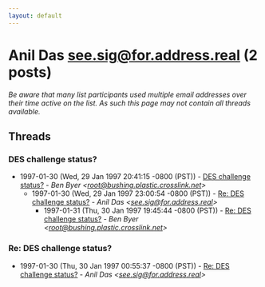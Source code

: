 ```yaml
---
layout: default
---
```


# Anil Das <see.sig@for.address.real> (2 posts)

_Be aware that many list participants used multiple email addresses over their time active on the list. As such this page may not contain all threads available._

## Threads

### DES challenge status?
+ 1997-01-30 (Wed, 29 Jan 1997 20:41:15 -0800 (PST)) - [DES challenge status?](/archive/1997/01/c9575da8f017b271cdfc8e2d2ec1d3b99c4d187d7f05251269e05afbfa57c97d) - _Ben Byer \<root@bushing.plastic.crosslink.net\>_
  + 1997-01-30 (Wed, 29 Jan 1997 23:00:54 -0800 (PST)) - [Re: DES challenge status?](/archive/1997/01/1734f44203d67124757b11b538f76f83dab74a1a9167d048f44615f0d893dfcf) - _Anil Das \<see.sig@for.address.real\>_
    + 1997-01-31 (Thu, 30 Jan 1997 19:45:44 -0800 (PST)) - [Re: DES challenge status?](/archive/1997/01/a292d689fbe894d80ae2de3a7ae05ccc6cce62619766e3f87fd6dd1d8e353d4d) - _Ben Byer \<root@bushing.plastic.crosslink.net\>_

### Re: DES challenge status?
+ 1997-01-30 (Thu, 30 Jan 1997 00:55:37 -0800 (PST)) - [Re: DES challenge status?](/archive/1997/01/d587d78a16883e75258307149966ec406f6439230454867b3ef4ea88eb2c71fb) - _Anil Das \<see.sig@for.address.real\>_

